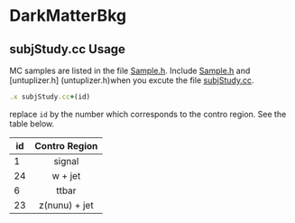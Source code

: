 # DarkMatterBkg
subjStudy.cc Usage
-----
MC samples are listed in the file [Sample.h](Sample.h). 
Include [Sample.h](Sample.h) and [untuplizer.h] (untuplizer.h)when you excute the file [subjStudy.cc](subjStudy.cc).
```ruby
.x subjStudy.cc+(id)
```
replace `id` by the number which corresponds to the contro region. See the table below. 

| id        | Contro Region     |
| ------------- |:-------------:|
| 1      | signal |
| 24     | w + jet      |
| 6      | ttbar     |
| 23     | z(nunu) + jet      |
